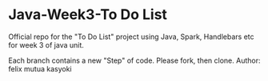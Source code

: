 # Java-Week3-To Do List
Official repo for the "To Do List" project using Java, Spark, Handlebars etc for week 3 of java unit.

Each branch contains a new "Step" of code. Please fork, then clone.
Author: felix mutua kasyoki
